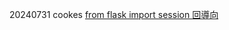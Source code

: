 
20240731
cookes
[from flask import session
](https://flask.palletsprojects.com/en/3.0.x/quickstart/)
[回導向]()

[]()




[]()
[]()
[]()

[]()
[]()
[]()

[]()
[]()
[]()

[]()
[]()
[]()
